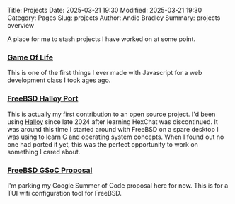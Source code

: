 Title: Projects
Date: 2025-03-21 19:30
Modified: 2025-03-21 19:30
Category: Pages
Slug: projects
Author: Andie Bradley
Summary: projects overview


A place for me to stash projects I have worked on at some point.

### [Game Of Life]({static}/projects/gol) ###
This is one of the first things I ever made with Javascript for a web development class I took ages ago.

### [FreeBSD Halloy Port](https://www.freshports.org/irc/halloy/) ###
This is actually my first contribution to an open source project. I'd been using [Halloy](https://halloy.squidowl.org) since late 2024 after learning HexChat was discontinued. It was around this time I started around with FreeBSD on a spare desktop I was using to learn C and operating system concepts. When I found out no one had ported it yet, this was the perfect opportunity to work on something I cared about.

### [FreeBSD GSoC Proposal]({static}/projects/gsoc) ###
I'm parking my Google Summer of Code proposal here for now. This is for a TUI wifi configuration tool for FreeBSD.